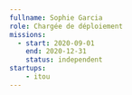 ```yaml
---
fullname: Sophie Garcia
role: Chargée de déploiement
missions:
  - start: 2020-09-01
    end: 2020-12-31
    status: independent
startups:
    - itou
---
```

